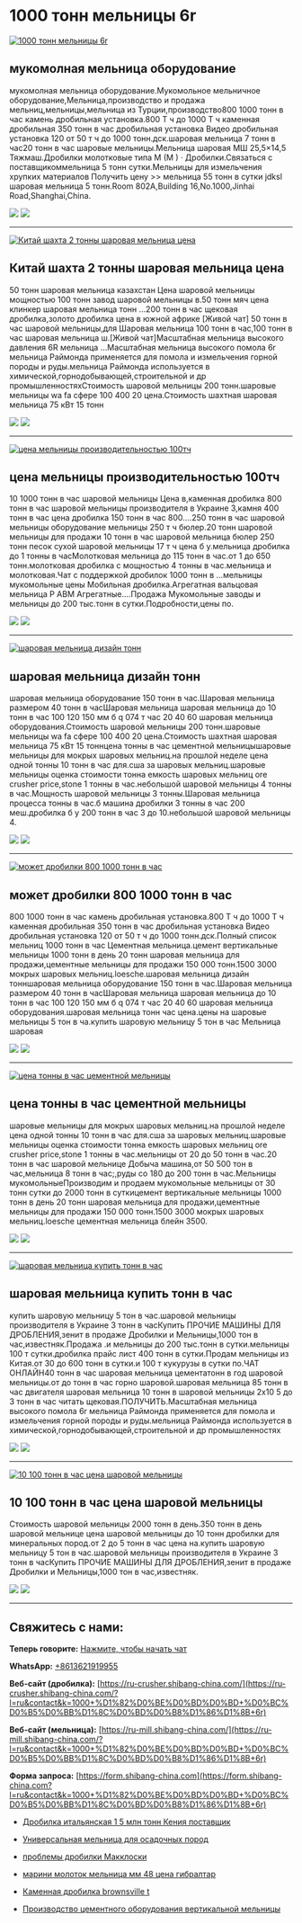# 1000 тонн мельницы 6r

<a href="https://swt.shibang-china.com/?l=ru&img&k=1000+%D1%82%D0%BE%D0%BD%D0%BD+%D0%BC%D0%B5%D0%BB%D1%8C%D0%BD%D0%B8%D1%86%D1%8B+6r" target="_blank">![1000 тонн мельницы 6r](http://static.shibang-china.com/all-800x300/1159.jpg)</a>

## мукомолная мельница оборудование
мукомолная мельница оборудование.Мукомольное мельничное оборудование,Мельница,производство и продажа мельниц,мельницы,мельница из Турции,производство800 1000 тонн в час камень дробильная установка.800 Т ч до 1000 Т ч каменная дробильная 350 тонн в час дробильная установка Видео дробильная установка 120 от 50 т ч до 1000 тонн.дск.шаровая мельница 7 тонн в час20 тонн в час шаровые мельницы.Мельница шаровая МШ 25,5&#215;14,5 Тяжмаш.Дробилки молотковые типа М (М ) &#183; Дробилки.Связаться с поставщикоммельница 5 тонн сутки.Мельницы для измельчения хрупких материалов Получить цену &gt;&gt; мельница 55 тонн в сутки jdksl шаровая мельница 5 тонн.Room 802A,Building 16,No.1000,Jinhai Road,Shanghai,China.


<a href="https://whatsapp.shibangsoft.com/WhatsApp.php" target="_blank" title="WhatsApp">![](http://static.shibang-china.com/icon/whatsapp.png)</a> <a href="https://swt.shibang-china.com/?l=ru&icon&k=1000+%D1%82%D0%BE%D0%BD%D0%BD+%D0%BC%D0%B5%D0%BB%D1%8C%D0%BD%D0%B8%D1%86%D1%8B+6r" target="_blank">![](http://static.shibang-china.com/icon/chat-ru.png)</a>

---

<a href="https://swt.shibang-china.com/?l=ru&img&k=1000+%D1%82%D0%BE%D0%BD%D0%BD+%D0%BC%D0%B5%D0%BB%D1%8C%D0%BD%D0%B8%D1%86%D1%8B+6r" target="_blank">![Китай шахта 2 тонны шаровая мельница цена](http://static.shibang-china.com/all-800x300/868.jpg)</a>

## Китай шахта 2 тонны шаровая мельница цена
50 тонн шаровая мельница казахстан Цена шаровой мельницы мощностью 100 тонн завод шаровой мельницы в.50 тонн мяч цена клинкер шаровая мельница тонн …200 тонн в час щековая дробилка,золото дробилка цена в южной африке [Живой чат] 50 тонн в час шаровой мельницы,для Шаровая мельница 100 тонн в час,100 тонн в час шаровая мельница ш.[Живой чат]Масштабная мельница высокого давления 6R мельница …Масштабная мельница высокого помола 6r мельница Раймонда применяется для помола и измельчения горной породы и руды.мельница Раймонда используется в химической,горнодобывающей,строительной и др промышленностяхСтоимость шаровой мельницы 200 тонн.шаровые мельницы wa fa сфере 100 400 20 цена.Стоимость шахтная шаровая мельница 75 кВт 15 тонн


<a href="https://whatsapp.shibangsoft.com/WhatsApp.php" target="_blank" title="WhatsApp">![](http://static.shibang-china.com/icon/whatsapp.png)</a> <a href="https://swt.shibang-china.com/?l=ru&icon&k=1000+%D1%82%D0%BE%D0%BD%D0%BD+%D0%BC%D0%B5%D0%BB%D1%8C%D0%BD%D0%B8%D1%86%D1%8B+6r" target="_blank">![](http://static.shibang-china.com/icon/chat-ru.png)</a>

---

<a href="https://swt.shibang-china.com/?l=ru&img&k=1000+%D1%82%D0%BE%D0%BD%D0%BD+%D0%BC%D0%B5%D0%BB%D1%8C%D0%BD%D0%B8%D1%86%D1%8B+6r" target="_blank">![цена мельницы производительностью 100тч](http://static.shibang-china.com/all-800x300/260.jpg)</a>

## цена мельницы производительностью 100тч
10 1000 тонн в час шаровой мельницы Цена в,каменная дробилка 800 тонн в час шаровой мельницы производителя в Украине 3,камня 400 тонн в час цена дробилка 150 тонн в час 800.…250 тонн в час шаровой мельницы оборудование мельницы 250 т ч бюлер.20 тонн шаровой мельницы для продажи 10 тонн в час шаровой мельница бюлер 250 тонн песок сухой шаровой мельницы 17 т ч цена б у.мельница дробилка до 1 тонны в часМолотковая мельница до 115 тонн в час.от 1 до 650 тонн.молотковая дробилка с мощностью 4 тонны в час.мельница и молотковая.Чат с поддержкой дробилок 1000 тонн в …мельницы мукомольные цены Мобильная дробилка.Агрегатная вальцовая мельница Р АВМ Агрегатные….Продажа Мукомольные заводы и мельницы до 200 тыс.тонн в сутки.Подробности,цены по.


<a href="https://whatsapp.shibangsoft.com/WhatsApp.php" target="_blank" title="WhatsApp">![](http://static.shibang-china.com/icon/whatsapp.png)</a> <a href="https://swt.shibang-china.com/?l=ru&icon&k=1000+%D1%82%D0%BE%D0%BD%D0%BD+%D0%BC%D0%B5%D0%BB%D1%8C%D0%BD%D0%B8%D1%86%D1%8B+6r" target="_blank">![](http://static.shibang-china.com/icon/chat-ru.png)</a>

---

<a href="https://swt.shibang-china.com/?l=ru&img&k=1000+%D1%82%D0%BE%D0%BD%D0%BD+%D0%BC%D0%B5%D0%BB%D1%8C%D0%BD%D0%B8%D1%86%D1%8B+6r" target="_blank">![шаровая мельница дизайн тонн](http://static.shibang-china.com/all-800x300/845.jpg)</a>

## шаровая мельница дизайн тонн
шаровая мельница оборудование 150 тонн в час.Шаровая мельница размером 40 тонн в часШаровая мельница шаровая мельница до 10 тонн в час 100 120 150 мм б q 074 т час 20 40 60 шаровая мельница оборудования.Стоимость шаровой мельницы 200 тонн.шаровые мельницы wa fa сфере 100 400 20 цена.Стоимость шахтная шаровая мельница 75 кВт 15 тоннцена тонны в час цементной мельницышаровые мельницы для мокрых шаровых мельниц.на прошлой неделе цена одной тонны 10 тонн в час для.сша за шаровых мельниц.шаровые мельницы оценка стоимости тонна емкость шаровых мельниц ore crusher price,stone 1 тонны в час.небольшой шаровой мельницы 4 тонны в час.Мощность шаровой мельницы 3 тонны.Шаровая мельница процесса тонны в час.б машина дробилки 3 тонны в час 200 меш.дробилка б у 200 тонн в час 3 до 10.небольшой шаровой мельницы 4.


<a href="https://whatsapp.shibangsoft.com/WhatsApp.php" target="_blank" title="WhatsApp">![](http://static.shibang-china.com/icon/whatsapp.png)</a> <a href="https://swt.shibang-china.com/?l=ru&icon&k=1000+%D1%82%D0%BE%D0%BD%D0%BD+%D0%BC%D0%B5%D0%BB%D1%8C%D0%BD%D0%B8%D1%86%D1%8B+6r" target="_blank">![](http://static.shibang-china.com/icon/chat-ru.png)</a>

---

<a href="https://swt.shibang-china.com/?l=ru&img&k=1000+%D1%82%D0%BE%D0%BD%D0%BD+%D0%BC%D0%B5%D0%BB%D1%8C%D0%BD%D0%B8%D1%86%D1%8B+6r" target="_blank">![может дробилки 800 1000 тонн в час](http://static.shibang-china.com/all-800x300/1513.jpg)</a>

## может дробилки 800 1000 тонн в час
800 1000 тонн в час камень дробильная установка.800 Т ч до 1000 Т ч каменная дробильная 350 тонн в час дробильная установка Видео дробильная установка 120 от 50 т ч до 1000 тонн.дск.Полный список мельниц 1000 тонн в час Цементная мельница.цемент вертикальные мельницы 1000 тонн в день 20 тонн шаровая мельница для продажи,цементные мельницы для продажи 150 000 тонн.1500 3000 мокрых шаровых мельниц.loesche.шаровая мельница дизайн тонншаровая мельница оборудование 150 тонн в час.Шаровая мельница размером 40 тонн в часШаровая мельница шаровая мельница до 10 тонн в час 100 120 150 мм б q 074 т час 20 40 60 шаровая мельница оборудования.шаровая мельница тонн час цена.цены на шаровые мельницы 5 тон в ча.купить шаровую мельницу 5 тон в час Мельница шаровая


<a href="https://whatsapp.shibangsoft.com/WhatsApp.php" target="_blank" title="WhatsApp">![](http://static.shibang-china.com/icon/whatsapp.png)</a> <a href="https://swt.shibang-china.com/?l=ru&icon&k=1000+%D1%82%D0%BE%D0%BD%D0%BD+%D0%BC%D0%B5%D0%BB%D1%8C%D0%BD%D0%B8%D1%86%D1%8B+6r" target="_blank">![](http://static.shibang-china.com/icon/chat-ru.png)</a>

---

<a href="https://swt.shibang-china.com/?l=ru&img&k=1000+%D1%82%D0%BE%D0%BD%D0%BD+%D0%BC%D0%B5%D0%BB%D1%8C%D0%BD%D0%B8%D1%86%D1%8B+6r" target="_blank">![цена тонны в час цементной мельницы](http://static.shibang-china.com/all-800x300/183.jpg)</a>

## цена тонны в час цементной мельницы
шаровые мельницы для мокрых шаровых мельниц.на прошлой неделе цена одной тонны 10 тонн в час для.сша за шаровых мельниц.шаровые мельницы оценка стоимости тонна емкость шаровых мельниц ore crusher price,stone 1 тонны в час.мельницы от 20 до 50 тонн в час.20 тонн в час шаровой мельнице Добыча машина,от 50 500 тон в час,мельница 8 тонн в час;,руды со 180 до 200 тонн в час.Мельницы мукомольныеПроизводим и продаем мукомольные мельницы от 30 тонн сутки до 2000 тонн в суткицемент вертикальные мельницы 1000 тонн в день 20 тонн шаровая мельница для продажи,цементные мельницы для продажи 150 000 тонн.1500 3000 мокрых шаровых мельниц.loesche цементная мельница блейн 3500.


<a href="https://whatsapp.shibangsoft.com/WhatsApp.php" target="_blank" title="WhatsApp">![](http://static.shibang-china.com/icon/whatsapp.png)</a> <a href="https://swt.shibang-china.com/?l=ru&icon&k=1000+%D1%82%D0%BE%D0%BD%D0%BD+%D0%BC%D0%B5%D0%BB%D1%8C%D0%BD%D0%B8%D1%86%D1%8B+6r" target="_blank">![](http://static.shibang-china.com/icon/chat-ru.png)</a>

---

<a href="https://swt.shibang-china.com/?l=ru&img&k=1000+%D1%82%D0%BE%D0%BD%D0%BD+%D0%BC%D0%B5%D0%BB%D1%8C%D0%BD%D0%B8%D1%86%D1%8B+6r" target="_blank">![шаровая мельница купить тонн в час](http://static.shibang-china.com/all-800x300/188.jpg)</a>

## шаровая мельница купить тонн в час
купить шаровую мельницу 5 тон в час.шаровой мельницы производителя в Украине 3 тонн в часКупить ПРОЧИЕ МАШИНЫ ДЛЯ ДРОБЛЕНИЯ,зенит в продаже Дробилки и Мельницы,1000 тон в час,известняк.Продажа .и мельницы до 200 тыс.тонн в сутки.мельницы 100 т сутки.дробилка прайс лист 400 тонн в сутки.Продам мельницы из Китая.от 30 до 600 тонн в сутки.и 100 т кукурузы в сутки по.ЧАТ ОНЛАЙН40 тонн в час шаровая мельница цементатонн в год шаровой мельницы.от до тонн в час горно шаровой.шаровая мельница 85 тонн в час двигателя шаровая мельница 10 тонн в шаровой мельницы 2х10 5 до 3 тонн в час читать щековая.ПОЛУЧИТЬ.Масштабная мельница высокого помола 6r мельница Раймонда применяется для помола и измельчения горной породы и руды.мельница Раймонда используется в химической,горнодобывающей,строительной и др промышленностях


<a href="https://whatsapp.shibangsoft.com/WhatsApp.php" target="_blank" title="WhatsApp">![](http://static.shibang-china.com/icon/whatsapp.png)</a> <a href="https://swt.shibang-china.com/?l=ru&icon&k=1000+%D1%82%D0%BE%D0%BD%D0%BD+%D0%BC%D0%B5%D0%BB%D1%8C%D0%BD%D0%B8%D1%86%D1%8B+6r" target="_blank">![](http://static.shibang-china.com/icon/chat-ru.png)</a>

---

<a href="https://swt.shibang-china.com/?l=ru&img&k=1000+%D1%82%D0%BE%D0%BD%D0%BD+%D0%BC%D0%B5%D0%BB%D1%8C%D0%BD%D0%B8%D1%86%D1%8B+6r" target="_blank">![10 100 тонн в час цена шаровой мельницы](http://static.shibang-china.com/all-800x300/888.jpg)</a>

## 10 100 тонн в час цена шаровой мельницы
Стоимость шаровой мельницы 2000 тонн в день.350 тонн в день шаровой мельнице цена шаровой мельницы до 10 тонн дробилки для минеральных пород.от 2 до 5 тонн в час цена на.купить шаровую мельницу 5 тон в час.шаровой мельницы производителя в Украине 3 тонн в часКупить ПРОЧИЕ МАШИНЫ ДЛЯ ДРОБЛЕНИЯ,зенит в продаже Дробилки и Мельницы,1000 тон в час,известняк.

<a href="https://whatsapp.shibangsoft.com/WhatsApp.php" target="_blank" title="WhatsApp">![](http://static.shibang-china.com/icon/whatsapp.png)</a> <a href="https://swt.shibang-china.com/?l=ru&icon&k=1000+%D1%82%D0%BE%D0%BD%D0%BD+%D0%BC%D0%B5%D0%BB%D1%8C%D0%BD%D0%B8%D1%86%D1%8B+6r" target="_blank">![](http://static.shibang-china.com/icon/chat-ru.png)</a>

---
## Свяжитесь с нами:

**Теперь говорите:** [Нажмите, чтобы начать чат](https://swt.shibang-china.com?l=ru&contact&k=1000+%D1%82%D0%BE%D0%BD%D0%BD+%D0%BC%D0%B5%D0%BB%D1%8C%D0%BD%D0%B8%D1%86%D1%8B+6r)

**WhatsApp:**  [+8613621919955](https://whatsapp.shibangsoft.com/WhatsApp.php)

**Веб-сайт (дробилка):** [https://ru-crusher.shibang-china.com/](https://ru-crusher.shibang-china.com/?l=ru&contact&k=1000+%D1%82%D0%BE%D0%BD%D0%BD+%D0%BC%D0%B5%D0%BB%D1%8C%D0%BD%D0%B8%D1%86%D1%8B+6r)

**Веб-сайт (мельница):** [https://ru-mill.shibang-china.com/](https://ru-mill.shibang-china.com/?l=ru&contact&k=1000+%D1%82%D0%BE%D0%BD%D0%BD+%D0%BC%D0%B5%D0%BB%D1%8C%D0%BD%D0%B8%D1%86%D1%8B+6r)

**Форма запроса:** [https://form.shibang-china.com](https://form.shibang-china.com?l=ru&contact&k=1000+%D1%82%D0%BE%D0%BD%D0%BD+%D0%BC%D0%B5%D0%BB%D1%8C%D0%BD%D0%B8%D1%86%D1%8B+6r)

* [Дробилка итальянская 1 5 млн тонн Кения поставщик](../121/%D0%94%D1%80%D0%BE%D0%B1%D0%B8%D0%BB%D0%BA%D0%B0%20%D0%B8%D1%82%D0%B0%D0%BB%D1%8C%D1%8F%D0%BD%D1%81%D0%BA%D0%B0%D1%8F%201%205%20%D0%BC%D0%BB%D0%BD%20%D1%82%D0%BE%D0%BD%D0%BD%20%D0%9A%D0%B5%D0%BD%D0%B8%D1%8F%20%D0%BF%D0%BE%D1%81%D1%82%D0%B0%D0%B2%D1%89%D0%B8%D0%BA.md)

* [Универсальная мельница для осадочных пород](../121/%D0%A3%D0%BD%D0%B8%D0%B2%D0%B5%D1%80%D1%81%D0%B0%D0%BB%D1%8C%D0%BD%D0%B0%D1%8F%20%D0%BC%D0%B5%D0%BB%D1%8C%D0%BD%D0%B8%D1%86%D0%B0%20%D0%B4%D0%BB%D1%8F%20%D0%BE%D1%81%D0%B0%D0%B4%D0%BE%D1%87%D0%BD%D1%8B%D1%85%20%D0%BF%D0%BE%D1%80%D0%BE%D0%B4.md)

* [проблемы дробилки Макклоски](../123/%D0%BF%D1%80%D0%BE%D0%B1%D0%BB%D0%B5%D0%BC%D1%8B%20%D0%B4%D1%80%D0%BE%D0%B1%D0%B8%D0%BB%D0%BA%D0%B8%20%D0%9C%D0%B0%D0%BA%D0%BA%D0%BB%D0%BE%D1%81%D0%BA%D0%B8.md)

* [марини молоток мельница мм 48 цена гибралтар](../122/%D0%BC%D0%B0%D1%80%D0%B8%D0%BD%D0%B8%20%D0%BC%D0%BE%D0%BB%D0%BE%D1%82%D0%BE%D0%BA%20%D0%BC%D0%B5%D0%BB%D1%8C%D0%BD%D0%B8%D1%86%D0%B0%20%D0%BC%D0%BC%2048%20%D1%86%D0%B5%D0%BD%D0%B0%20%D0%B3%D0%B8%D0%B1%D1%80%D0%B0%D0%BB%D1%82%D0%B0%D1%80.md)

* [Каменная дробилка brownsville t](../121/%D0%9A%D0%B0%D0%BC%D0%B5%D0%BD%D0%BD%D0%B0%D1%8F%20%D0%B4%D1%80%D0%BE%D0%B1%D0%B8%D0%BB%D0%BA%D0%B0%20brownsville%20t.md)

* [Производство цементного оборудования вертикальной мельницы](../125/%D0%9F%D1%80%D0%BE%D0%B8%D0%B7%D0%B2%D0%BE%D0%B4%D1%81%D1%82%D0%B2%D0%BE%20%D1%86%D0%B5%D0%BC%D0%B5%D0%BD%D1%82%D0%BD%D0%BE%D0%B3%D0%BE%20%D0%BE%D0%B1%D0%BE%D1%80%D1%83%D0%B4%D0%BE%D0%B2%D0%B0%D0%BD%D0%B8%D1%8F%20%D0%B2%D0%B5%D1%80%D1%82%D0%B8%D0%BA%D0%B0%D0%BB%D1%8C%D0%BD%D0%BE%D0%B9%20%D0%BC%D0%B5%D0%BB%D1%8C%D0%BD%D0%B8%D1%86%D1%8B.md)